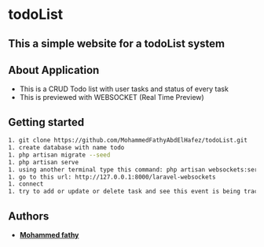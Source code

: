 # todoList
## This a simple website for a todoList system

## About Application

- This is a CRUD Todo list with user tasks and status of every task
- This is previewed with WEBSOCKET (Real Time Preview)

## Getting started
```sh
1. git clone https://github.com/MohammedFathyAbdElHafez/todoList.git
1. create database with name todo
1. php artisan migrate --seed
1. php artisan serve
1. using another terminal type this command: php artisan websockets:serve
1. go to this url: http://127.0.0.1:8000/laravel-websockets
1. connect
1. try to add or update or delete task and see this event is being tracked in webscocket panel.
```

## Authors

- **[Mohammed fathy](https://www.linkedin.com/in/mohamed-fathy/)**
